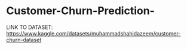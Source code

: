 # Customer-Churn-Prediction-
LINK TO DATASET:
https://www.kaggle.com/datasets/muhammadshahidazeem/customer-churn-dataset
